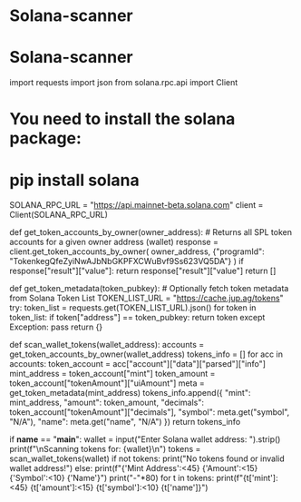 # Solana-scanner
# Solana-scanner
import requests
import json
from solana.rpc.api import Client

# You need to install the solana package:
# pip install solana

SOLANA_RPC_URL = "https://api.mainnet-beta.solana.com"
client = Client(SOLANA_RPC_URL)

def get_token_accounts_by_owner(owner_address):
    # Returns all SPL token accounts for a given owner address (wallet)
    response = client.get_token_accounts_by_owner(
        owner_address, 
        {"programId": "TokenkegQfeZyiNwAJbNbGKPFXCWuBvf9Ss623VQ5DA"}
    )
    if response["result"]["value"]:
        return response["result"]["value"]
    return []

def get_token_metadata(token_pubkey):
    # Optionally fetch token metadata from Solana Token List
    TOKEN_LIST_URL = "https://cache.jup.ag/tokens"
    try:
        token_list = requests.get(TOKEN_LIST_URL).json()
        for token in token_list:
            if token["address"] == token_pubkey:
                return token
    except Exception:
        pass
    return {}

def scan_wallet_tokens(wallet_address):
    accounts = get_token_accounts_by_owner(wallet_address)
    tokens_info = []
    for acc in accounts:
        token_account = acc["account"]["data"]["parsed"]["info"]
        mint_address = token_account["mint"]
        token_amount = token_account["tokenAmount"]["uiAmount"]
        meta = get_token_metadata(mint_address)
        tokens_info.append({
            "mint": mint_address,
            "amount": token_amount,
            "decimals": token_account["tokenAmount"]["decimals"],
            "symbol": meta.get("symbol", "N/A"),
            "name": meta.get("name", "N/A")
        })
    return tokens_info

if __name__ == "__main__":
    wallet = input("Enter Solana wallet address: ").strip()
    print(f"\nScanning tokens for: {wallet}\n")
    tokens = scan_wallet_tokens(wallet)
    if not tokens:
        print("No tokens found or invalid wallet address!")
    else:
        print(f"{'Mint Address':<45} {'Amount':<15} {'Symbol':<10} {'Name'}")
        print("-"*80)
        for t in tokens:
            print(f"{t['mint']:<45} {t['amount']:<15} {t['symbol']:<10} {t['name']}")
            

